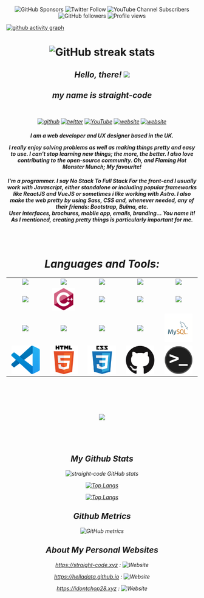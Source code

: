 <div align='center'>
 
![GitHub Sponsors](https://img.shields.io/github/sponsors/straight-code?style=plastic)
![Twitter Follow](https://img.shields.io/twitter/follow/straight_code28?style=plastic)
![YouTube Channel Subscribers](https://img.shields.io/youtube/channel/subscribers/UC2xGShd5vc9FRT4wpeXYepw?style=plastic)
![GitHub followers](https://img.shields.io/github/followers/straight-code?style=plastic)
![Profile views](https://gpvc.arturio.dev/straight-code) 

 </div>
 
 
[![github activity graph](https://activity-graph.herokuapp.com/graph?username=straight-code&theme=react-dark)](https://github.com/ashutosh00710/github-readme-activity-graph)



<h1 align='center'>
 
![GitHub streak stats](https://github-readme-streak-stats.herokuapp.com/?user=straight-code)  

</h1>

<h2 align='center'> <i>Hello, there! <img src="https://straight-code.github.io/assets/wave.gif" width="30px"></h2>  
 <h2 align='center'> my name is straight-code </h2>

  <br/>
  <div align='center'>
    
[<img src='https://cdn.jsdelivr.net/npm/simple-icons@3.0.1/icons/github.svg' alt='github' height='40' padding='50'>](https://github.com/straight-code)  [<img src='https://cdn.jsdelivr.net/npm/simple-icons@3.0.1/icons/twitter.svg' alt='twitter' height='40' padding='50'>](https://twitter.com/straight_code28)  [<img src='https://cdn.jsdelivr.net/npm/simple-icons@3.0.1/icons/youtube.svg' alt='YouTube' height='40' padding='50'>](https://www.youtube.com/channel/UC2xGShd5vc9FRT4wpeXYepw)  [<img src='https://cdn.jsdelivr.net/npm/simple-icons@3.0.1/icons/icloud.svg' alt='website' height='40' padding='50'>](https://straight-code.github.io)    [<img src='https://cdn.jsdelivr.net/npm/simple-icons@3.0.1/icons/icloud.svg' alt='website' height='40' padding='50'>](https://straight-code2.github.io)  
  
  
  </div>
  

 <h4 align='center'> 
 I am a web developer and UX designer based in the UK.

I really enjoy solving problems as well as making things pretty and easy to use. I can't stop learning new things; the more, the better. I also love contributing to the open-source community. Oh, and Flaming Hot Monster Munch; My favourite!
 </h4>
  <h4 align="center">

I'm a programmer. I say No Stack To Full Stack
For the front-end I usually work with Javascript, either standalone or including popular frameworks like ReactJS and VueJS or sometimes i like working with Astro. I also make the web pretty by using Sass, CSS and, whenever needed, any of their friends: Bootstrap, Bulma, etc.
<br/>
User interfaces, brochures, moblie app, emails, branding... You name it! As I mentioned, creating pretty things is particularly important for me.</h4>
  </h4>
  <br/>
  <br/>

  <h1 align='center'> Languages and Tools: </h1>


<table width="100">
<tr>
    <td align='center' width="190">
        <img src="https://www.vectorlogo.zone/logos/nestjs/nestjs-ar21.svg">
    </td>
    <td align='center' width="190">
        <img src="https://www.vectorlogo.zone/logos/typescriptlang/typescriptlang-icon.svg">
    </td>
    <td align='center' width="190">
        <img src="https://www.vectorlogo.zone/logos/apache_kafka/apache_kafka-ar21.svg">
    </td>
     <td align='center' width="190">
        <img src="https://www.vectorlogo.zone/logos/amazon_aws/amazon_aws-ar21.svg">
    </td>
    <td align='center'  width="190">
        <img src="https://www.vectorlogo.zone/logos/mongodb/mongodb-ar21.svg">
    </td>
</tr>
<tr>
    <td align='center' width="190">
        <img src="https://github.com/abranhe/programming-languages-logos/blob/master/src/javascript/javascript.svg" width="60">
    </td>
    <td align='center' width="190">
        <img src="https://github.com/devicons/devicon/blob/master/icons/cplusplus/cplusplus-original.svg" width="60">
    </td>
     <td align='center' width="190">
        <img src="https://github.com/detain/svg-logos/blob/master/svg/git.svg" width="60">
    </td>
    <td align='center' width="190">
        <img src="https://www.vectorlogo.zone/logos/reactjs/reactjs-ar21.svg">
    </td>
    <td align='center'>
        <img src="https://github.com/prplx/svg-logos/blob/master/svg/redux.svg" width="120">
    </td>
</tr>
<tr>
    <td align='center'>
        <img src="https://www.vectorlogo.zone/logos/jestjsio/jestjsio-ar21.svg">
    </td>
    <td align='center'>
        <img src="https://www.vectorlogo.zone/logos/nodejs/nodejs-ar21.svg">
    </td>
    <td align='center'>
        <img src="https://www.vectorlogo.zone/logos/expressjs/expressjs-ar21.svg">
    </td>
    <td align='center'>
        <img src="https://www.vectorlogo.zone/logos/firebase/firebase-ar21.svg">
    </td>
    <td align='center'>
        <img src="https://raw.githubusercontent.com/github/explore/80688e429a7d4ef2fca1e82350fe8e3517d3494d/topics/mysql/mysql.png" style="width: 75px;">
    </td>
</tr>
  <tr>
    <td align='center'>
        <img src="https://raw.githubusercontent.com/github/explore/80688e429a7d4ef2fca1e82350fe8e3517d3494d/topics/visual-studio-code/visual-studio-code.png" style="width: 75px;">
    </td>
    <td align='center'>
        <img src="https://raw.githubusercontent.com/github/explore/80688e429a7d4ef2fca1e82350fe8e3517d3494d/topics/html/html.png" style="width: 75px;">
    </td>
    <td align='center'>
        <img src="https://raw.githubusercontent.com/github/explore/80688e429a7d4ef2fca1e82350fe8e3517d3494d/topics/css/css.png" style="width: 75px;">
    </td>
    <td align='center'>
        <img src="https://raw.githubusercontent.com/github/explore/78df643247d429f6cc873026c0622819ad797942/topics/github/github.png" style="width: 75px;">
    </td>
    <td align='center'>
        <img src="https://raw.githubusercontent.com/github/explore/80688e429a7d4ef2fca1e82350fe8e3517d3494d/topics/terminal/terminal.png" style="width: 75px;">
    </td>
</tr>
</table>

<br/>
<br/>
  <div align='center'>

<h1 align='center'><img src="https://straight-code.github.io/assets/straight-code-banner.png" style="width="512px";height:"auto";" /></h1>

  </div>
 
<br>
<br/>
  <div align='center'>

## My Github Stats

![straight-code GitHub stats](https://github-readme-stats.vercel.app/api?username=straight-code&show_icons=true&theme=radical)

[![Top Langs](https://github-readme-stats.vercel.app/api/top-langs/?username=straight-code&layout=compact)](https://github.com/anuraghazra/github-readme-stats)

[![Top Langs](https://github-readme-stats.vercel.app/api/top-langs/?username=straight-code&langs_count=15)](https://github.com/anuraghazra/github-readme-stats)

## Github Metrics


![GitHub metrics](https://metrics.lecoq.io/straight-code)  



## About My Personal Websites


   
https://straight-code.xyz : ![Website](https://img.shields.io/website?down_color=orange&down_message=Down%20For%20Maintenance&style=plastic&up_color=green&up_message=Live&url=https%3A%2F%2Fstraight-code.xyz)
 <br/>
 
 https://helladata.github.io : ![Website](https://img.shields.io/website?down_color=orange&down_message=Down%20For%20Maintenance&style=plastic&up_color=green&up_message=Live&url=https%3A%2F%2Fhelladata.github.io)
 <br/>
 
  https://idontchop28.xyz : ![Website](https://img.shields.io/website?down_color=orange&down_message=Down%20For%20Maintenance&style=plastic&up_color=green&up_message=Live&url=https%3A%2F%2Fidontchop28.xyz)
 <br/>

  </div>
